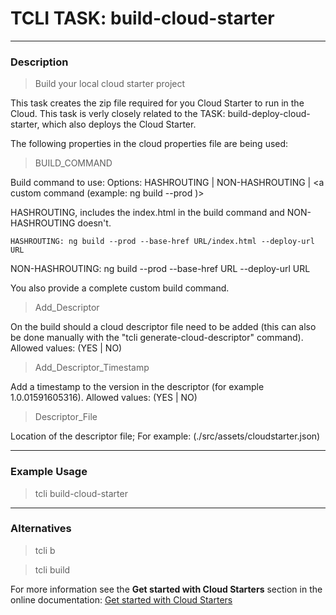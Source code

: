 # TCLI TASK: build-cloud-starter

---
### Description

> Build your local cloud starter project

This task creates the zip file required for you Cloud Starter to run in the Cloud. This task is verly closely related to the TASK: build-deploy-cloud-starter, which also deploys the Cloud Starter.

The following properties in the cloud properties file are being used:

> BUILD_COMMAND

Build command to use: Options: HASHROUTING | NON-HASHROUTING | <a custom command (example: ng build --prod )>

HASHROUTING, includes the index.html in the build command and NON-HASHROUTING doesn't.

    HASHROUTING: ng build --prod --base-href URL/index.html --deploy-url URL
NON-HASHROUTING: ng build --prod --base-href URL --deploy-url URL

You also provide a complete custom build command.

> Add_Descriptor

On the build should a cloud descriptor file need to be added (this can also be done manually with the "tcli generate-cloud-descriptor" command). Allowed values: (YES | NO)

> Add_Descriptor_Timestamp

Add a timestamp to the version in the descriptor (for example 1.0.01591605316). Allowed values: (YES | NO)

> Descriptor_File

Location of the descriptor file; For example: (./src/assets/cloudstarter.json)


---
### Example Usage
> tcli build-cloud-starter

---
### Alternatives
> tcli b

> tcli build

For more information see the **Get started with Cloud Starters** section in the online documentation:
[Get started with Cloud Starters](https://tibcosoftware.github.io/TCSToolkit/cli/tutorials/003_Get_Started_With_Cloud_Starters/)
